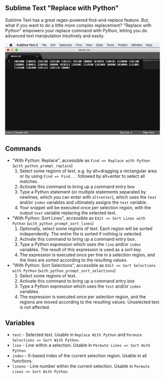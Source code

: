 ## Sublime Text "Replace with Python"

Sublime Text has a great regex-powered find-and-replace feature. But, what if you want to do a little more complex replacement? "Replace with Python" empowers your replace command with Python, letting you do advanced text manipulation intuitively and easily.

![Replacing binary with characters in Sublime Text](samples/RWP_Binary.gif)

## Commands

- "With Python: Replace", accessible as `Find => Replace with Python` (`with_python_prompt_replace`)
    1. Select some regions of text, e.g. by alt+dragging a rectangular area or by using  `Find => Find...` followed by alt+enter to select all matches.
    2. Activate this command to bring up a command entry box
    3. Type a Python statement (or multiple statements separated by newlines, which you can enter with `alt+enter`), which uses the `text` and/or `index` variables and ultimately assigns the `text` variable.
    4. Your snippet will be executed once per selection region, with the output `text` variable replacing the selected text.
- "With Python: Sort Lines", accessible as `Edit => Sort Lines with Python` (`with_python_prompt_sort_lines`)
    1. Optionally, select some regions of text. Each region will be sorted independently. The entire file is sorted if nothing is selected.
    2. Activate this command to bring up a command entry box.
    3. Type a Python expression which uses the `line` and/or `index` variables. The result of this expression is used as a sort key.
    4. The expression is executed once per line in a selection region, and the lines are sorted according to the resulting values.
- "With Python: Sort Selections", accessible as `Edit => Sort Selections with Python` (`with_python_prompt_sort_selections`)
    1. Select some regions of text.
    2. Activate this command to bring up a command entry box
    3. Type a Python expression which uses the `text` and/or `index` variables.
    4. The expression is executed once per selection region, and the regions are moved according to the resulting values. Unselected text is not affected.

## Variables

- `text` - Selected text. Usable in `Replace With Python` and `Permute Selections => Sort With Python`.
- `line` - Line within a selection. Usable in `Permute Lines => Sort With Python`.
- `index` - 0-based index of the current selection region. Usable in all functions.
- `lineno` - Line number within the current selection. Usable in `Permute Lines => Sort With Python`.
